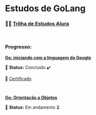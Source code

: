 # Estudos de GoLang

### :woman_technologist: [Trilha de Estudos Alura](https://www.alura.com.br/cursos-online-programacao/golang)

<br>

### Progresso:
<strong>[Go: iniciando com a linguagem do Google](https://github.com/furtadomn/golang-alura/tree/main/Go:%20iniciando%20com%20a%20linguagem%20do%20Google)</strong>

:small_orange_diamond: <strong>Status:</strong> Concluído :heavy_check_mark:

:page_facing_up: [Certificado](https://cursos.alura.com.br/certificate/0a2ae705-8a93-4e2b-a635-1ed8257e5a13)

<br>

<strong>[Go: Orientação a Objetos](https://github.com/furtadomn/golang-alura/tree/main/Go:%20Orienta%C3%A7%C3%A3o%20a%20Objetos)</strong>

:small_orange_diamond: <strong>Status:</strong> Em andamento :hourglass_flowing_sand: